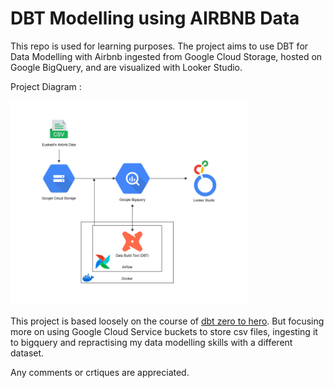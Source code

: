 # DBT Modelling using AIRBNB Data

This repo is used for learning purposes. The project aims to use DBT for Data Modelling with Airbnb ingested from Google Cloud Storage, hosted on Google BigQuery, and are visualized with Looker Studio.

Project Diagram :

<img src="assets/DiagramDBTModelling.png" alt="Project Diagram" width="75%">

This project is based loosely on the course of [dbt zero to hero](https://github.com/nordquant/complete-dbt-bootcamp-zero-to-hero). But focusing more on using Google Cloud Service buckets to store csv files, ingesting it to bigquery and repractising my data modelling skills with a different dataset.

Any comments or crtiques are appreciated.
